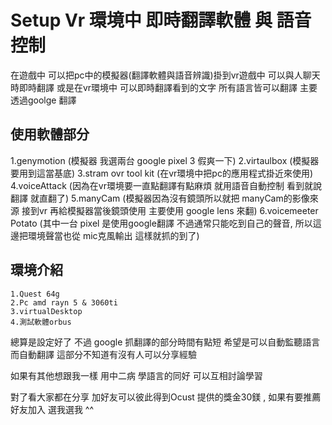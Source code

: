 # Setup Vr 環境中 即時翻譯軟體 與 語音控制

在遊戲中 可以把pc中的模擬器(翻譯軟體與語音辨識)掛到vr遊戲中 
可以與人聊天時即時翻譯 或是在vr環境中 可以即時翻譯看到的文字
所有語言皆可以翻譯 主要透過goolge 翻譯 

## 使用軟體部分

   1.genymotion (模擬器 我選兩台 google pixel 3 假爽一下)
   2.virtaulbox (模擬器要用到這當基底) 
   3.stram ovr tool kit (在vr環境中把pc的應用程式掛近來使用)
   4.voiceAttack (因為在vr環境要一直點翻譯有點麻煩 就用語音自動控制 看到就說翻譯 就直翻了)
   5.manyCam (模擬器因為沒有鏡頭所以就把 manyCam的影像來源 接到vr 再給模擬器當後鏡頭使用 主要使用 google lens 來翻)
   6.voicemeeter Potato (其中一台 pixel 是使用google翻譯 不過通常只能吃到自己的聲音, 所以這邊把環境聲當也從 mic克風輸出  這樣就抓的到了)

## 環境介紹
    1.Quest 64g
    2.Pc amd rayn 5 & 3060ti
    3.virtualDesktop
    4.測試軟體orbus



總算是設定好了  不過 google 抓翻譯的部分時間有點短 希望是可以自動監聽語言而自動翻譯
這部分不知道有沒有人可以分享經驗

如果有其他想跟我一樣 用中二病 學語言的同好 可以互相討論學習 

對了看大家都在分享 加好友可以彼此得到Ocust 提供的獎金30鎂 , 如果有要推薦好友加入  選我選我 ^^